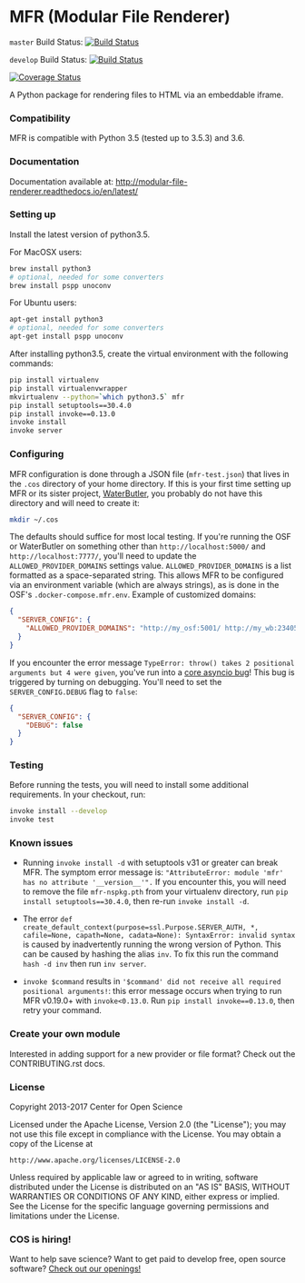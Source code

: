 # MFR (Modular File Renderer)

`master` Build Status: [![Build Status](https://travis-ci.com/RCOSDP/RDM-modular-file-renderer.svg?branch=master)](https://travis-ci.com/RCOSDP/RDM-modular-file-renderer)

`develop` Build Status: [![Build Status](https://travis-ci.com/RCOSDP/RDM-modular-file-renderer.svg?branch=develop)](https://travis-ci.com/RCOSDP/RDM-modular-file-renderer)

[![Coverage Status](https://coveralls.io/repos/github/RCOSDP/RDM-modular-file-renderer/badge.svg)](https://coveralls.io/github/RCOSDP/RDM-modular-file-renderer)

A Python package for rendering files to HTML via an embeddable iframe.

### Compatibility

MFR is compatible with Python 3.5 (tested up to 3.5.3) and 3.6.

### Documentation

Documentation available at: http://modular-file-renderer.readthedocs.io/en/latest/

### Setting up

Install the latest version of python3.5.

For MacOSX users:

```bash
brew install python3
# optional, needed for some converters
brew install pspp unoconv
```
For Ubuntu users:

```bash
apt-get install python3
# optional, needed for some converters
apt-get install pspp unoconv
```

After installing python3.5, create the virtual environment with the following commands:

```bash
pip install virtualenv
pip install virtualenvwrapper
mkvirtualenv --python=`which python3.5` mfr
pip install setuptools==30.4.0
pip install invoke==0.13.0
invoke install
invoke server
```

### Configuring

MFR configuration is done through a JSON file (`mfr-test.json`) that lives in the `.cos` directory of your home directory.  If this is your first time setting up MFR or its sister project, [WaterButler](https://github.com/CenterForOpenScience/waterbutler/), you probably do not have this directory and will need to create it:

```bash
mkdir ~/.cos
```

The defaults should suffice for most local testing.  If you're running the OSF or WaterButler on something other than `http://localhost:5000/` and `http://localhost:7777/`, you'll need to update the `ALLOWED_PROVIDER_DOMAINS` settings value. `ALLOWED_PROVIDER_DOMAINS` is a list formatted as a space-separated string.  This allows MFR to be configured via an environment variable (which are always strings), as is done in the OSF's `.docker-compose.mfr.env`.  Example of customized domains:

```json
{
  "SERVER_CONFIG": {
    "ALLOWED_PROVIDER_DOMAINS": "http://my_osf:5001/ http://my_wb:23405/"
  }
}
```

If you encounter the error message `TypeError: throw() takes 2 positional arguments but 4 were given`, you've run into a [core asyncio bug](https://bugs.python.org/issue25394)!  This bug is triggered by turning on debugging. You'll need to set the `SERVER_CONFIG.DEBUG` flag to `false`:

```json
{
  "SERVER_CONFIG": {
    "DEBUG": false
  }
}
```

### Testing

Before running the tests, you will need to install some additional requirements. In your checkout, run:

```bash
invoke install --develop
invoke test
```

### Known issues

- Running `invoke install -d` with setuptools v31 or greater can break MFR.  The symptom error message is: `"AttributeError: module 'mfr' has no attribute '__version__'".`  If you encounter this, you will need to remove the file
`mfr-nspkg.pth` from your virtualenv directory, run `pip install setuptools==30.4.0`, then re-run `invoke install -d`.

- The error `def create_default_context(purpose=ssl.Purpose.SERVER_AUTH, *, cafile=None, capath=None, cadata=None): SyntaxError: invalid syntax` is caused by inadvertently running the wrong version of Python. This can be caused by hashing the alias `inv`. To fix this run the command `hash -d inv` then run `inv server`.

- `invoke $command` results in `'$command' did not receive all required positional arguments!`: this error message occurs when trying to run MFR v0.19.0+ with `invoke<0.13.0`.  Run `pip install invoke==0.13.0`, then retry your command.

### Create your own module

Interested in adding support for a new provider or file format? Check out the CONTRIBUTING.rst docs.

### License

Copyright 2013-2017 Center for Open Science

Licensed under the Apache License, Version 2.0 (the "License");
you may not use this file except in compliance with the License.
You may obtain a copy of the License at

    http://www.apache.org/licenses/LICENSE-2.0

Unless required by applicable law or agreed to in writing, software
distributed under the License is distributed on an "AS IS" BASIS,
WITHOUT WARRANTIES OR CONDITIONS OF ANY KIND, either express or implied.
See the License for the specific language governing permissions and
limitations under the License.

### COS is hiring!

Want to help save science? Want to get paid to develop free, open source software? [Check out our openings!](https://cos.io/our-communities/jobs/)

